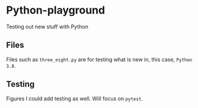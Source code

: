 # Python-playground

Testing out new stuff with Python

## Files

Files such as `three_eight.py` are for testing what is new in, this case, `Python 3.8`.

## Testing

Figures I could add testing as well. Will focus on `pytest`.
